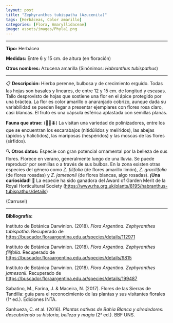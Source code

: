 ```yaml
---
layout: post
title: "Zephyranthes tubispatha (Azucenita)"
tags: [Herbáceas, Color amarillo]
categories: [Flora, Amaryllidaceae]
image: assets/images/Phyla1.png
---
```


***

**Tipo:** Herbácea

**Medidas:** Entre 6 y 15 cm. de altura (en floración)

**Otros nombres:** Azucena amarilla (Sinónimos: *Habranthus tubispathus*)

***

📋 **Descripción:** Hierba perenne, bulbosa y de crecimiento erguido. Todas las hojas son basales y lineares, de entre 12 y 15 cm. de longitud y escasas. Tallo desprovisto de hojas que sostiene una flor en el ápice protegido por una bráctea. La flor es color amarillo o anaranjado cobrizo, aunque dada su variabilidad se pueden llegar a presentar ejemplares con flores rosa claro, casi blancas. El fruto es una cápsula esférica aplastada con semillas planas.

**Fauna que atrae:** (🦋🐝🪲) La visitan una variedad de polinizadores, entre los que se encuentran los escarabajos (nitidúlidos y melíridos), las abejas (ápidos y halíctidos), las mariposas (hespéridos) y las moscas de las flores (sírfidos).

🔍 **Otros datos:** Especie con gran potencial ornamental por la belleza de sus flores. Florece en verano, generalmente luego de una lluvia. Se puede reproducir por semillas o a través de sus bulbos. En la zona existen otras especies del género como *Z. filifolia* (de flores amarillo limón), *Z. gracilifolia* (de flores rosadas) y *Z. jamesonii* (de flores blancas, algo rosadas).
**¡Una curiosidad!** 👀 La especie ha sido ganadora del Award of Garden Merit de la Royal Horticultural Society (https://www.rhs.org.uk/plants/8195/habranthus-tubispathus/details)

 (Carrusel)

***

**Bibliografía:**

Instituto de Botánica Darwinion. (2018). *Flora Argentina. Zephyranthes tubispatha*. Recuperado de https://buscador.floraargentina.edu.ar/species/details/112971

Instituto de Botánica Darwinion. (2018). *Flora Argentina. Zephyranthes filifolia*. Recuperado de https://buscador.floraargentina.edu.ar/species/details/9815

Instituto de Botánica Darwinion. (2018). *Flora Argentina. Zephyranthes jamesonii*. Recuperado de https://buscador.floraargentina.edu.ar/species/details/199487

Sabatino, M., Farina, J. & Maceira, N. (2017). Flores de las Sierras de Tandilia: guía para el reconocimiento de las plantas y sus visitantes florales (1ᵃ ed.). Ediciones INTA.

Sanhueza, C. et al. (2016). *Plantas nativas de Bahía Blanca y alrededores: descubriendo su historia, belleza y magia* (2ᵃ ed.). BBF UNS.
